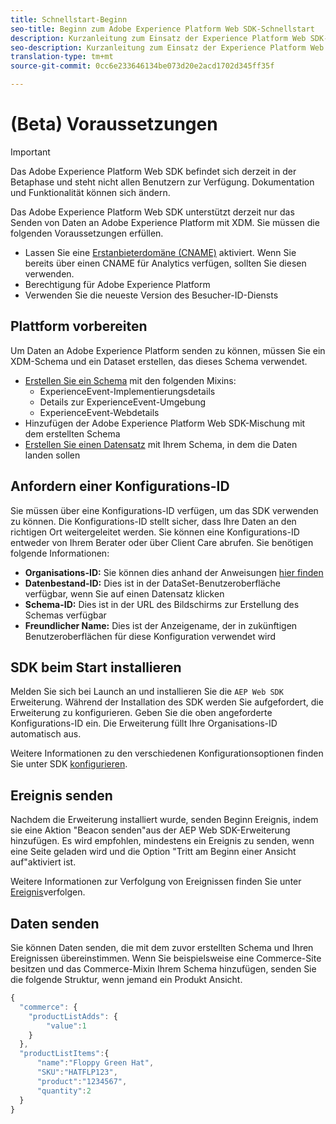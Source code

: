 ```yaml
---
title: Schnellstart-Beginn
seo-title: Beginn zum Adobe Experience Platform Web SDK-Schnellstart
description: Kurzanleitung zum Einsatz der Experience Platform Web SDK-Erweiterung zur Datenerfassung
seo-description: Kurzanleitung zum Einsatz der Experience Platform Web SDK-Erweiterung zur Datenerfassung
translation-type: tm+mt
source-git-commit: 0cc6e233646134be073d20e2acd1702d345ff35f

---
```



# (Beta) Voraussetzungen

>[!IMPORTANT]
>
>Das Adobe Experience Platform Web SDK befindet sich derzeit in der Betaphase und steht nicht allen Benutzern zur Verfügung. Dokumentation und Funktionalität können sich ändern.

Das Adobe Experience Platform Web SDK unterstützt derzeit nur das Senden von Daten an Adobe Experience Platform mit XDM. Sie müssen die folgenden Voraussetzungen erfüllen.

- Lassen Sie eine [Erstanbieterdomäne (CNAME)](https://docs.adobe.com/content/help/en/core-services/interface/ec-cookies/cookies-first-party.html) aktiviert. Wenn Sie bereits über einen CNAME für Analytics verfügen, sollten Sie diesen verwenden.
- Berechtigung für Adobe Experience Platform
- Verwenden Sie die neueste Version des Besucher-ID-Diensts

## Plattform vorbereiten

Um Daten an Adobe Experience Platform senden zu können, müssen Sie ein XDM-Schema und ein Dataset erstellen, das dieses Schema verwendet.

- [Erstellen Sie ein Schema](https://www.adobe.io/apis/experienceplatform/home/tutorials/alltutorials.html#!api-specification/markdown/narrative/tutorials/schema_editor_tutorial/schema_editor_tutorial.md) mit den folgenden Mixins:
   - ExperienceEvent-Implementierungsdetails
   - Details zur ExperienceEvent-Umgebung
   - ExperienceEvent-Webdetails
- Hinzufügen der Adobe Experience Platform Web SDK-Mischung mit dem erstellten Schema
- [Erstellen Sie einen Datensatz](https://platform.adobe.com/dataset/overview) mit Ihrem Schema, in dem die Daten landen sollen

## Anfordern einer Konfigurations-ID

Sie müssen über eine Konfigurations-ID verfügen, um das SDK verwenden zu können. Die Konfigurations-ID stellt sicher, dass Ihre Daten an den richtigen Ort weitergeleitet werden. Sie können eine Konfigurations-ID entweder von Ihrem Berater oder über Client Care abrufen. Sie benötigen folgende Informationen:

- **Organisations-ID:** Sie können dies anhand der Anweisungen [hier finden](https://docs.adobe.com/content/help/en/core-services/interface/manage-users-and-products/organizations.html)
- **Datenbestand-ID:** Dies ist in der DataSet-Benutzeroberfläche verfügbar, wenn Sie auf einen Datensatz klicken
- **Schema-ID:** Dies ist in der URL des Bildschirms zur Erstellung des Schemas verfügbar
- **Freundlicher Name:** Dies ist der Anzeigename, der in zukünftigen Benutzeroberflächen für diese Konfiguration verwendet wird

## SDK beim Start installieren

Melden Sie sich bei Launch an und installieren Sie die `AEP Web SDK` Erweiterung. Während der Installation des SDK werden Sie aufgefordert, die Erweiterung zu konfigurieren. Geben Sie die oben angeforderte Konfigurations-ID ein. Die Erweiterung füllt Ihre Organisations-ID automatisch aus.

Weitere Informationen zu den verschiedenen Konfigurationsoptionen finden Sie unter SDK [konfigurieren](../fundamentals/configuring-the-sdk.md).

## Ereignis senden

Nachdem die Erweiterung installiert wurde, senden Beginn Ereignis, indem sie eine Aktion &quot;Beacon senden&quot;aus der AEP Web SDK-Erweiterung hinzufügen. Es wird empfohlen, mindestens ein Ereignis zu senden, wenn eine Seite geladen wird und die Option &quot;Tritt am Beginn einer Ansicht auf&quot;aktiviert ist.

Weitere Informationen zur Verfolgung von Ereignissen finden Sie unter [Ereignis](../fundamentals/tracking-events.md)verfolgen.

## Daten senden

Sie können Daten senden, die mit dem zuvor erstellten Schema und Ihren Ereignissen übereinstimmen. Wenn Sie beispielsweise eine Commerce-Site besitzen und das Commerce-Mixin Ihrem Schema hinzufügen, senden Sie die folgende Struktur, wenn jemand ein Produkt Ansicht.

```javascript
{
  "commerce": {
    "productListAdds": {
        "value":1
    }
  },
  "productListItems":{
      "name":"Floppy Green Hat",
      "SKU":"HATFLP123",
      "product":"1234567",
      "quantity":2
  }
}
```
